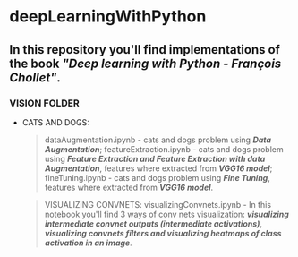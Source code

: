 # deepLearningWithPython
## In this repository you'll find implementations of the book *"Deep learning with Python - François Chollet"*. 

### VISION FOLDER
	
- CATS AND DOGS:
	> dataAugmentation.ipynb - cats and dogs problem using ***Data Augmentation***;
	featureExtraction.ipynb - cats and dogs problem using ***Feature Extraction and Feature Extraction with data Augmentation***, features where extracted from ***VGG16 model***;
	fineTuning.ipynb - cats and dogs problem using ***Fine Tuning***, features where extracted from ***VGG16 model***.
	
	>VISUALIZING CONVNETS:
	visualizingConvnets.ipynb - In this notebook you'll find 3 ways of conv nets visualization: ***visualizing intermediate convnet outputs (intermediate activations), visualizing convnets filters and visualizing heatmaps of class activation in an image***.
